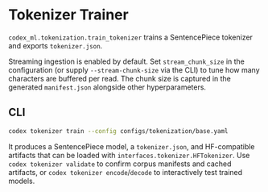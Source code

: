 # Tokenizer Trainer

`codex_ml.tokenization.train_tokenizer` trains a SentencePiece tokenizer and exports `tokenizer.json`.

Streaming ingestion is enabled by default. Set `stream_chunk_size` in the
configuration (or supply `--stream-chunk-size` via the CLI) to tune how many
characters are buffered per read. The chunk size is captured in the generated
`manifest.json` alongside other hyperparameters.

## CLI

```bash
codex tokenizer train --config configs/tokenization/base.yaml
```

It produces a SentencePiece model, a `tokenizer.json`, and HF-compatible
artifacts that can be loaded with `interfaces.tokenizer.HFTokenizer`. Use
`codex tokenizer validate` to confirm corpus manifests and cached artifacts, or
`codex tokenizer encode`/`decode` to interactively test trained models.
